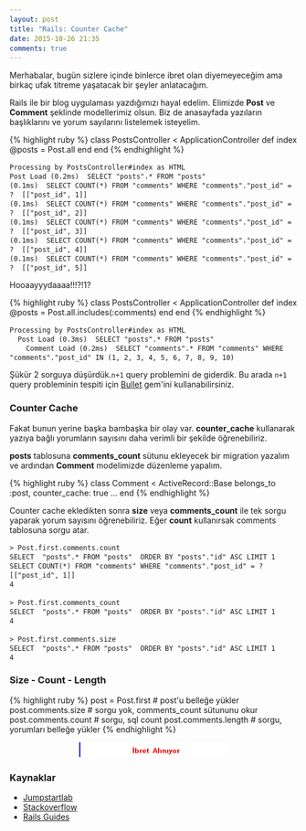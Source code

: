 ```yaml
---
layout: post
title: "Rails: Counter Cache"
date: 2015-10-26 21:35
comments: true
---
```


Merhabalar, bugün sizlere içinde binlerce ibret olan diyemeyeceğim ama birkaç ufak titreme yaşatacak bir şeyler anlatacağım.

Rails ile bir blog uygulaması yazdığımızı hayal edelim. Elimizde **Post** ve **Comment** şeklinde modellerimiz olsun. Biz de anasayfada yazıların başlıklarını ve yorum sayılarını listelemek isteyelim.

{% highlight ruby %}
class PostsController < ApplicationController
  def index
    @posts = Post.all
  end
end
{% endhighlight %}

    Processing by PostsController#index as HTML
    Post Load (0.2ms)  SELECT "posts".* FROM "posts"
    (0.1ms)  SELECT COUNT(*) FROM "comments" WHERE "comments"."post_id" = ?  [["post_id", 1]]
    (0.1ms)  SELECT COUNT(*) FROM "comments" WHERE "comments"."post_id" = ?  [["post_id", 2]]
    (0.1ms)  SELECT COUNT(*) FROM "comments" WHERE "comments"."post_id" = ?  [["post_id", 3]]
    (0.1ms)  SELECT COUNT(*) FROM "comments" WHERE "comments"."post_id" = ?  [["post_id", 4]]
    (0.1ms)  SELECT COUNT(*) FROM "comments" WHERE "comments"."post_id" = ?  [["post_id", 5]]

Hooaayyydaaaa!!!?!1?

{% highlight ruby %}
class PostsController < ApplicationController
  def index
    @posts = Post.all.includes(:comments)
  end
end
{% endhighlight %}

    Processing by PostsController#index as HTML
      Post Load (0.3ms)  SELECT "posts".* FROM "posts"
        Comment Load (0.2ms)  SELECT "comments".* FROM "comments" WHERE "comments"."post_id" IN (1, 2, 3, 4, 5, 6, 7, 8, 9, 10)

Şükür 2 sorguya düşürdük.`n+1` query problemini de giderdik. Bu arada `n+1` query probleminin tespiti için [Bullet](https://github.com/flyerhzm/bullet) gem'ini kullanabilirsiniz.

### Counter Cache

Fakat bunun yerine başka bambaşka bir olay var. **counter_cache** kullanarak yazıya bağlı yorumların sayısını daha verimli bir şekilde öğrenebiliriz.

**posts** tablosuna **comments_count** sütunu ekleyecek bir migration yazalım ve ardından **Comment** modelimizde düzenleme yapalım.

{% highlight ruby %}
class Comment < ActiveRecord::Base
  belongs_to :post, counter_cache: true
  ...
end
{% endhighlight %}

Counter cache ekledikten sonra **size** veya **comments_count** ile tek sorgu yaparak yorum sayısını öğrenebiliriz. Eğer **count** kullanırsak comments tablosuna sorgu atar.

    > Post.first.comments.count
    SELECT  "posts".* FROM "posts"  ORDER BY "posts"."id" ASC LIMIT 1
    SELECT COUNT(*) FROM "comments" WHERE "comments"."post_id" = ?  [["post_id", 1]]
    4

    > Post.first.comments_count
    SELECT  "posts".* FROM "posts"  ORDER BY "posts"."id" ASC LIMIT 1
    4

    > Post.first.comments.size
    SELECT  "posts".* FROM "posts"  ORDER BY "posts"."id" ASC LIMIT 1
    4

### Size - Count - Length

{% highlight ruby %}
post = Post.first       # post'u belleğe yükler
post.comments.size      # sorgu yok, comments_count sütununu okur
post.comments.count     # sorgu, sql count
post.comments.length    # sorgu, yorumları belleğe yükler
{% endhighlight %}


<center>
<img src="/public/images/ibretalindi.gif">
</center>

### Kaynaklar

- [Jumpstartlab](http://tutorials.jumpstartlab.com/topics/performance/queries.html)
- [Stackoverflow](http://stackoverflow.com/questions/6083219/activerecord-size-vs-count)
- [Rails Guides](http://guides.rubyonrails.org/association_basics.html)
